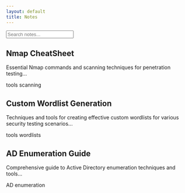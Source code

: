 ```yaml
---
layout: default
title: Notes
---
```


<div class="search-container">
  <input type="text" class="search-input" placeholder="Search notes...">
</div>

<div class="notes-container">
  <div class="note-card">
    <h2>Nmap CheatSheet</h2>
    <p>Essential Nmap commands and scanning techniques for penetration testing...</p>
    <div class="tags">
      <span class="tag">tools</span>
      <span class="tag">scanning</span>
    </div>
  </div>

  <div class="note-card">
    <h2>Custom Wordlist Generation</h2>
    <p>Techniques and tools for creating effective custom wordlists for various security testing scenarios...</p>
    <div class="tags">
      <span class="tag">tools</span>
      <span class="tag">wordlists</span>
    </div>
  </div>

  <div class="note-card">
    <h2>AD Enumeration Guide</h2>
    <p>Comprehensive guide to Active Directory enumeration techniques and tools...</p>
    <div class="tags">
      <span class="tag">AD</span>
      <span class="tag">enumeration</span>
    </div>
  </div>
</div>